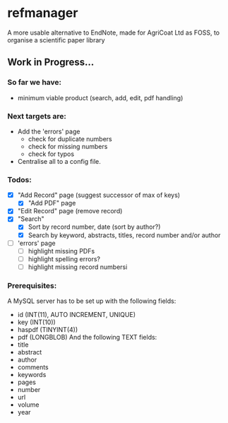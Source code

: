 # refmanager
A more usable alternative to EndNote, made for AgriCoat Ltd as FOSS, to organise a scientific paper library

## Work in Progress...

### So far we have:
* minimum viable product (search, add, edit, pdf handling)

### Next targets are:
* Add the 'errors' page
    * check for duplicate numbers
    * check for missing numbers
    * check for typos
* Centralise all to a config file.


### Todos:
- [x] "Add Record" page (suggest successor of max of keys)
  - [x] "Add PDF" page
- [x] "Edit Record" page (remove record)
- [x] "Search"
  - [x] Sort by record number, date (sort by author?)
  - [x] Search by keyword, abstracts, titles, record number and/or author
- [ ] 'errors' page
  - [ ] highlight missing PDFs
  - [ ] highlight spelling errors?
  - [ ] highlight missing record numbersi

### Prerequisites:
A MySQL server has to be set up with the following fields:
- id (INT(11), AUTO INCREMENT, UNIQUE)
- key (INT(10))
- haspdf (TINYINT(4))
- pdf (LONGBLOB)
And the following TEXT fields:
- title 
- abstract
- author
- comments
- keywords
- pages
- number
- url
- volume
- year




